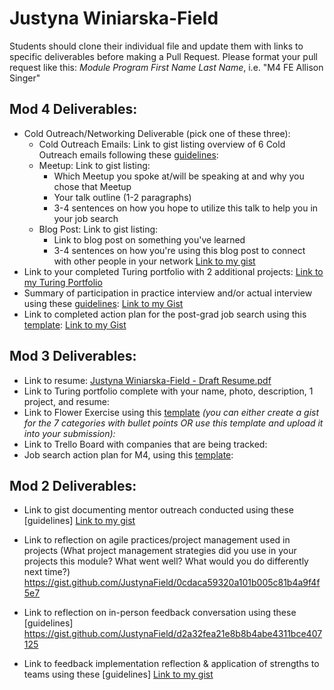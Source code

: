 # Justyna Winiarska-Field

Students should clone their individual file and update them with links to specific deliverables before making a Pull Request. Please format your pull request like this: *Module Program First Name Last Name*, i.e. "M4 FE Allison Singer" 

## Mod 4 Deliverables:
* Cold Outreach/Networking Deliverable (pick one of these three):
    * Cold Outreach Emails: Link to gist listing overview of 6 Cold Outreach emails following these [guidelines](https://github.com/turingschool/career-development-curriculum/blob/master/module_four/cold_outreach_deliverable_guidelines.md):
    * Meetup: Link to gist listing: 
      * Which Meetup you spoke at/will be speaking at and why you chose that Meetup
      * Your talk outline (1-2 paragraphs)
      * 3-4 sentences on how you hope to utilize this talk to help you in your job search
    * Blog Post: Link to gist listing:
       * Link to blog post on something you've learned
       * 3-4 sentences on how you're using this blog post to connect with other people in your network 
       [Link to my gist](https://gist.github.com/JustynaField/d36a899fd06309451377ffbff0fb69f8)
* Link to your completed Turing portfolio with 2 additional projects: [Link to my Turing Portfolio](https://www.turing.io/alumni/justyna-winiarska-field) 
* Summary of participation in practice interview and/or actual interview using these [guidelines](https://github.com/turingschool/career-development-curriculum/blob/master/module_four/interview_practice_reflection_guidelines.md):
[Link to my Gist](https://gist.github.com/JustynaField/e907a5c81392c51fe07f6aea6443d7c9)
* Link to completed action plan for the post-grad job search using this [template](https://github.com/turingschool/career-development-curriculum/blob/master/module_four/post_grad_plan.md): 
[Link to my Gist](https://gist.github.com/JustynaField/fde21d13d17dae00b8b715b7632a29cd)

## Mod 3 Deliverables:

* Link to resume: [Justyna Winiarska-Field - Draft Resume.pdf](https://drive.google.com/file/d/0B20X2KM6AebDY2xmT1NOcWlwUG8/view)
* Link to Turing portfolio complete with your name, photo, description, 1 project, and resume:
* Link to Flower Exercise using this [template](https://github.com/turingschool/career-development-curriculum/blob/master/files/Career%20Unit%20-%20The%20Flower%20Diagram.pdf) *(you can either create a gist for the 7 categories with bullet points OR use this template and upload it into your submission):*
* Link to Trello Board with companies that are being tracked: 
* Job search action plan for M4, using this [template](https://github.com/turingschool/career-development-curriculum/blob/master/module_three/mod_4_action_plan_template.md):

## Mod 2 Deliverables:
* Link to gist documenting mentor outreach conducted using these [guidelines] [Link to my gist](https://gist.github.com/JustynaField/790c5cb00e5ae12a1956ec5e40f5345a)

* Link to reflection on agile practices/project management used in projects (What project management strategies did you use in your projects this module? What went well? What would you do differently next time?) https://gist.github.com/JustynaField/0cdaca59320a101b005c81b4a9f4f5e7

* Link to reflection on in-person feedback conversation using these [guidelines] https://gist.github.com/JustynaField/d2a32fea21e8b8b4abe4311bce407125

* Link to feedback implementation reflection & application of strengths to teams using these [guidelines] [Link to my gist](https://gist.github.com/JustynaField/41cc56d279e29607bf631e45e03dc518)

